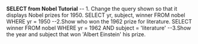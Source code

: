 **SELECT from Nobel Tutorial**
-- 1. Change the query shown so that it displays Nobel prizes for 1950.
  SELECT yr, subject, winner
  FROM nobel
  WHERE yr = 1950
--2.Show who won the 1962 prize for literature.
   SELECT winner
   FROM nobel
   WHERE yr = 1962
   AND subject = 'literature'
--3.Show the year and subject that won 'Albert Einstein' his prize.
